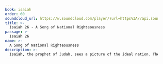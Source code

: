 ```yaml
---
book: isaiah
order: 60
soundcloud_url: https://w.soundcloud.com/player/?url=https%3A//api.soundcloud.com/tracks/
title: >-
  Isaiah 26 - A Song of National Righteousness
passage: >-
  Isaiah 26
name: >-
  A Song of National Righteousness
description: >-
  Isaiah, the prophet of Judah, sees a picture of the ideal nation. The reality of things forms a bit of a shadow in this chapter. Nevertheless, in the end the prophet has reason to justify hope.
---
```


